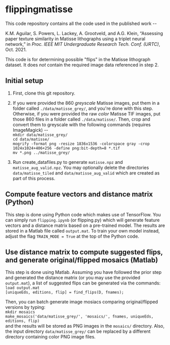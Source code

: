 # flippingmatisse

This code repository contains all the code used in the published work --

K.M. Aguilar, S. Powers, L. Lackey, A. Grootveld, and A.G. Klein, “Assessing paper texture similarity in Matisse lithographs using a triplet neural network,” in <i>Proc. IEEE MIT Undergraduate Research Tech. Conf. (URTC)</i>, Oct. 2021.

This code is for determining possible "flips" in the Matisse lithograph dataset.  It does *not* contain the required image data referenced in step 2.  

## Initial setup
1. First, clone this git repository.

2. If you were provided the 860 *greyscale* Matisse images, put them in a folder called `./data/matisse_grey/`, and you're done with this step.  Otherwise, if you were provided the raw *color* Matisse TIF images, put those 860 files in a folder called `./data/matisse/`.  Then, crop and convert them to greyscale with the following commands (requires ImageMagick) --<br>
`mkdir data/matisse_grey/`<br>
`cd data/matisse/`<br>
`mogrify -format png -resize 1836x1536 -colorspace gray -crop 1024x1024+406+256 -define png:bit-depth=8 *.tif`<br>
`mv *.png ../matisse_grey/`

3. Run create_datafiles.py to generate `matisse.npz` and `matisse_aug_valid.npz`.  You may optionally delete the directories `data/matisse_tiled` and `data/matisse_aug_valid` which are created as part of this process.

## Compute feature vectors and distance matrix (Python)
This step is done using Python code which makes use of TensorFlow.  You can simply run `flipping.ipynb` (or flipping.py) which will generate feature vectors and a distance matrix based on a pre-trained model.  The results are stored in a Matlab file called `output.mat`.  To train your own model instead, adjust the flag `TRAIN_MODE = True` at the top of the Python code. 

## Use distance matrix to compute suggested flips, and generate original/flipped mosaics (Matlab)
This step is done using Matlab.  Assuming you have followed the prior step and generated the distance matrix (or you may use the provided `output.mat`), a list of suggested flips can be generated via the commands:<br>
`load output.mat`<br>
`[uniqueEds, editions, flip] = find_flips(D, fnames);`<br>

Then, you can batch generate image mosiacs comparing original/flipped versions by typing:<br>
`mkdir mosaics`<br>
`make_mosaics('data/matisse_grey/', 'mosaics/', fnames, uniqueEds, editions, flip)`<br>
and the results will be stored as PNG images in the `mosaics/` directory.  Also, the input directory `data/matisse_grey/` can be replaced by a different directory containing color PNG image files.

